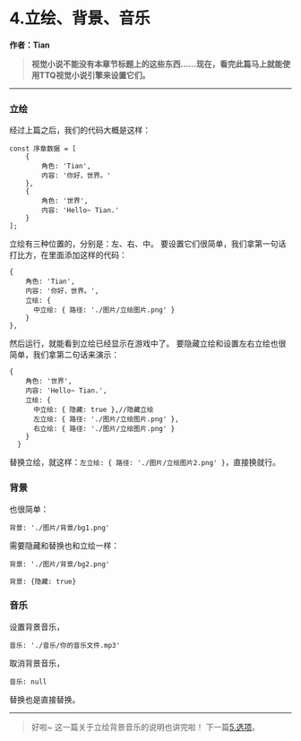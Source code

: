 # 4.立绘、背景、音乐

**作者：Tian**

> **视觉小说不能没有本章节标题上的这些东西……现在，看完此篇马上就能使用TTQ视觉小说引擎来设置它们。**

---

### 立绘

经过上篇之后，我们的代码大概是这样：
```
const 序章数据 = [
    {
        角色: 'Tian',
        内容: '你好，世界。'
    },
    {
        角色: '世界',
        内容: 'Hello~ Tian.'
    }
];
```

立绘有三种位置的，分别是：左、右、中。
要设置它们很简单，我们拿第一句话打比方，在里面添加这样的代码：
```
{
    角色: 'Tian',
    内容: '你好，世界。',
    立绘: {
      中立绘: { 路径: './图片/立绘图片.png' }
    }
},
```

然后运行，就能看到立绘已经显示在游戏中了。
要隐藏立绘和设置左右立绘也很简单，我们拿第二句话来演示：
```
{
    角色: '世界',
    内容: 'Hello~ Tian.',
    立绘: {
      中立绘: { 隐藏: true },//隐藏立绘
      左立绘: { 路径: './图片/立绘图片.png' },
      右立绘: { 路径: './图片/立绘图片.png' }
    }
  }
```

替换立绘，就这样：`左立绘: { 路径: './图片/立绘图片2.png' }`，直接换就行。

### 背景

也很简单：
```
背景: './图片/背景/bg1.png'
```

需要隐藏和替换也和立绘一样：
```
背景: './图片/背景/bg2.png'
```

```
背景: {隐藏: true}
```

### 音乐

设置背景音乐，
```
音乐: './音乐/你的音乐文件.mp3'
```

取消背景音乐，
```
音乐: null
```

替换也是直接替换。

---

> 好啦~ 这一篇关于立绘背景音乐的说明也讲完啦！
> 下一篇[5.选项](5.选项.md)。